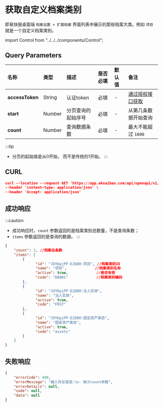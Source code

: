 # 获取自定义档案类别
即易快报桌面端 `档案设置 > 扩展档案` 界面列表中展示的那些档案大类。例如 `项目` 就是一个自定义档案类别。

import Control from "../../../components/Control";

<Control
method="GET"
url="/api/openapi/v1/dimensions"
/>

## Query Parameters

| 名称 | 类型 | 描述 | 是否必填 | 默认值 | 备注 |
| :--- | :--- | :--- | :--- |:--- | :--- |
| **accessToken** | String  | 认证token	     | 必填 | - | [通过授权接口获取](/docs/open-api/getting-started/auth) |
| **start**       | Number  | 分页查询的起始序号 | 必填 | - | 从第几条数据开始查询 |
| **count**       | Number  | 查询数据条数      | 必填 | - | 最大不能超过 `1000` |

:::tip
- 分页的起始值是从0开始， 而不是传统的1开始。
:::

## CURL
```json
curl --location --request GET 'https://app.ekuaibao.com/api/openapi/v1/dimensions?accessToken=hQgbxfJnlElc00&start=0&count=100' \
--header 'content-type: application/json' \
--header 'Accept: application/json'
```

## 成功响应
:::caution
- 成功响应时，`count` 参数返回的是档案类别总数量，不是查询条数；
- `items` 参数返回的是查询的数据。
:::

```json
{
    "count": 3, //档案总条数
    "items": [
        {
              "id": "JOYbpjPP-E2Q00:项目", //档案类别ID
              "name": "项目",	            //档案类别名称
              "active": true,	          //是否有效
              "code": "DA001"	          //档案类别编码
        },
        {
              "id": "JOYbpjPP-E2Q00:法人实体",
              "name": "法人实体",
              "active": true,
              "code": "FRST"
        },
        {
              "id": "JOYbpjPP-E2Q00:固定资产类目",
              "name": "固定资产类目",
              "active": true,
              "code": "assets"
        }
    ]
}
```

## 失败响应
```json
{
    "errorCode": 400,
    "errorMessage": "输入存在错误:\n- 缺少count参数",
    "errorDetails": null,
    "code": null,
    "data": null
}
```